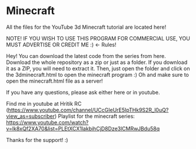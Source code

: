# Minecraft
All the files for the YouTube 3d Minecraft tutorial are located here!

NOTE! IF YOU WISH TO USE THIS PROGRAM FOR COMMERCIAL USE, YOU MUST ADVERTISE OR CREDIT ME :) <- Rules!

Hey! You can download the latest code from the series from here. 
Download the whole repository as a zip or just as a folder. 
If you download it as a ZIP, you will need to extract it.
Then, just open the folder and click on the 3dminecraft.html to open the minecraft program :)
Oh and make sure to open the minecraft.html file as a server!

If you have any questions, please ask either here or in youtube.

Find me in youtube at Hritik RC (https://www.youtube.com/channel/UCcGIeUrE5IpTHk9S2R_l0uQ?view_as=subscriber)
Playlist for the minecraft series: https://www.youtube.com/watch?v=lk8xQf2XA70&list=PLEtXCX1lakbihCjD8Dze3lCMRwJBdu58q

Thanks for the support! :)
